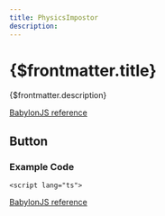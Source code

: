 ```yaml
---
title: PhysicsImpostor
description:
---
```


# {$frontmatter.title}

{$frontmatter.description}

[BabylonJS reference]()

## Button


### Example Code
```svelte
<script lang="ts">

```

[BabylonJS reference]()
